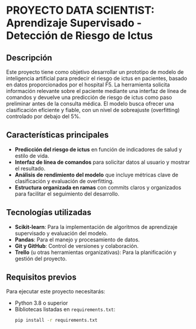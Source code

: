 # PROYECTO DATA SCIENTIST: Aprendizaje Supervisado - Detección de Riesgo de Ictus

## Descripción
Este proyecto tiene como objetivo desarrollar un prototipo de modelo de inteligencia artificial para predecir el riesgo de ictus en pacientes, basado en datos proporcionados por el hospital F5. La herramienta solicita información relevante sobre el paciente mediante una interfaz de línea de comandos y devuelve una predicción de riesgo de ictus como paso preliminar antes de la consulta médica. El modelo busca ofrecer una clasificación eficiente y fiable, con un nivel de sobreajuste (overfitting) controlado por debajo del 5%.

## Características principales
- **Predicción del riesgo de ictus** en función de indicadores de salud y estilo de vida.
- **Interfaz de línea de comandos** para solicitar datos al usuario y mostrar el resultado.
- **Análisis de rendimiento del modelo** que incluye métricas clave de clasificación y evaluación de overfitting.
- **Estructura organizada en ramas** con commits claros y organizados para facilitar el seguimiento del desarrollo.

## Tecnologías utilizadas
- **Scikit-learn**: Para la implementación de algoritmos de aprendizaje supervisado y evaluación del modelo.
- **Pandas**: Para el manejo y procesamiento de datos.
- **Git y GitHub**: Control de versiones y colaboración.
- **Trello** (u otras herramientas organizativas): Para la planificación y gestión del proyecto.

## Requisitos previos
Para ejecutar este proyecto necesitarás:
- Python 3.8 o superior
- Bibliotecas listadas en `requirements.txt`:
  ```bash
  pip install -r requirements.txt
  
